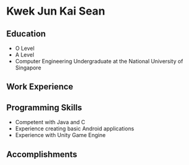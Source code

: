  # Kwek Jun Kai Sean

 ## Education

 * O Level
 * A Level
 * Computer Engineering Undergraduate at the National University of Singapore



 ## Work Experience

 ## Programming Skills
 * Competent with Java and C
 * Experience creating basic Android applications
 * Experience with Unity Game Engine

 ## Accomplishments
